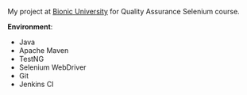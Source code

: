 My project at [Bionic University](http://bionic-university.com/) for Quality Assurance Selenium course.

**Environment**:
* Java
* Apache Maven
* TestNG
* Selenium WebDriver
* Git
* Jenkins CI
